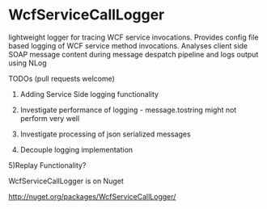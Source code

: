 WcfServiceCallLogger
====================

lightweight logger for tracing WCF service invocations. Provides config file based logging of WCF service method invocations. Analyses client side SOAP message content during message despatch pipeline and logs output using NLog

TODOs (pull requests welcome)  

1) Adding Service Side logging functionality  

2) Investigate performance of logging - message.tostring might not perform very well  

3) Investigate processing of json serialized messages  

4) Decouple logging implementation  

5)Replay Functionality?


WcfServiceCallLogger is on Nuget

http://nuget.org/packages/WcfServiceCallLogger/
